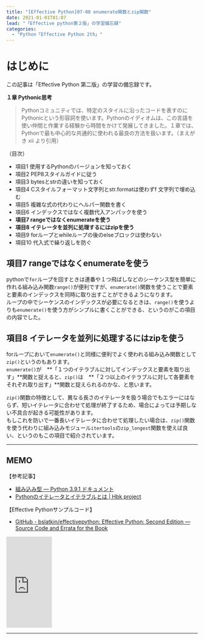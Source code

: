 ```yaml
---
title: "[Effective Python]07-08 enumerate関数とzip関数"
date: 2021-01-01T01:07
lead: "「Effective python第２版」の学習備忘録"
categories:
  - "Python「Effective Python 2th」"
---
```


# はじめに
この記事は「Effective Python 第二版」の学習の備忘録です。

**１章 Pythonic思考**  
>Pythonコミュニティでは、特定のスタイルに沿ったコードを表すのにPythonicという形容詞を使います。Pythonのイディオムは、この言語を使い仲間と作業する経験から時間をかけて発展してきました。１章では、Pythonで最も中心的な共通的に使われる最良の方法を扱います。（まえがき xii より引用）

（目次）
- 項目1 使用するPythonのバージョンを知っておく
- 項目2 PEP8スタイルガイドに従う
- 項目3 bytesとstrの違いを知っておく
- 項目4 Cスタイルフォーマット文字列とstr.formatは使わずf 文字列で埋め込む
- 項目5 複雑な式の代わりにヘルパー関数を書く
- 項目6 インデックスではなく複数代入アンパックを使う
- **項目7 rangeではなくenumerateを使う**
- **項目8 イテレータを並列に処理するにはzipを使う**
- 項目9 forループとwhileループの後のelseブロックは使わない
- 項目10 代入式で繰り返しを防ぐ



## 項目7 rangeではなくenumerateを使う
pythonで`for`ループを回すときは連番や１つ飛ばしなどのシーケンス型を簡単に作れる組み込み関数`range()`が便利ですが、`enumerate()`関数を使うことで要素と要素のインデックスを同時に取り出すことができるようになります。  
ループの中でシーケンスのインデックスが必要になるときは、`range()`を使うよりも`enumerate()`を使う方がシンプルに書くことができる、というのがこの項目の内容でした。

## 項目8 イテレータを並列に処理するにはzipを使う
forループにおいて`enumerate()`と同様に便利でよく使われる組み込み関数として`zip()`というのもあります。  
`enumerate()`が　**「１つのイテラブルに対してインデックスと要素を取り出す」**関数と捉えると、`zip()`は　**「２つ以上のイテラブルに対して各要素をそれぞれ取り出す」**関数と捉えられるのかな、と思います。  

`zip()`関数の特徴として、異なる長さのイテレータを扱う場合でもエラーにはならず、短いイテレータに合わせて処理が終了するため、場合によっては予期しない不具合が起きる可能性があります。  
もしこれを防いで一番長いイテレータに合わせて処理したい場合は、`zip()`関数を使う代わりに組み込みモジュール`itertools`の`zip_longest`関数を使えば良い、というのもこの項目で紹介されています。

<!--
## 解説
`enumerate()`関数と`zip()`関数について、整理してきます。  
この中で(前回の項目)[https://massasquash.github.io/potatofolio/python/effective_python01_6/]で見てきたアンパック構文が活用されています。

### （2）enumerate()関数
enumerateとは「列挙する」「数え上げる」のような意味の単語のようです。  
`enumerate()`関数に例えばリストなどのイテラブルを与えてやると、その各要素のインデックスと値をセットで取り出して返してくれる関数です。  

書籍の中で、  
>enumerateは、遅延評価ジェネレータでイテレータをラップします。  
>enumerateは、ループのインデックスとイテレータの次の値の対をyieldします。

というような記述があります。出てくる用語がわかりづらいので、わかりやすくするために逆から整理して見ます。

**イテレータとは**
要素を反復して取り出すことのできるもの。  
内部構造的には、イテレータに当たるものは次の特殊メソッドを持っているクラスのオブジェクトがイテレータに当たります。

| 特殊メソッド | 役割 |
| :--- | :--- |
| __iter__() | イテレータオブジェクトを作るときに働く |
| __next__() | 次の値を取り出すときに働く |

似たような用語に「イテラブル」というものがありますが、こちらは次の特殊メソッドを持っているクラスのオブジェクトのことです。

| 特殊メソッド | 役割 |
| :--- | :--- |
| __iter__() | イテレータオブジェクトを作るときに働く |
| __getitem__() | 値に`[]`でアクセスしたときに働く |


こちらの記事を参考にさせていただいています。  
[Pythonのイテレータとイテラブルとは  |  Hbk project](https://hibiki-press.tech/python/iterable_iterator/1567#toc6)

**ジェネレータとは**

１要素を取り出そうとするたびに処理を行って
「ジェネレータイテレータ」のことを単に「ジェネレータ」と呼ぶこともあるそうです。

`yield`で

**遅延評価とは**


なかなか理解が難しいです。  
次に、`enumerate()`関数を使うとどんな動きをするのか実験してみます。

```python
values = ['a', 'b', 'c']
enum = enumerate(values)

# enumerateという型
print(enum)  # -> <enumerate object at 0x110dda900>

# 組み込み関数list()でインデックスと値のペアのタプルのりすとが作れる
print(list(enum)) # -> [(0, 'a'), (1, 'b'), (2, 'c')]

# forループの中でよく使われる
for i, v in enumerate(values):

```

次に、こんなのを試してみます。

```python
values = ['a', 'b', 'c']
enum = enumerate(values)

print(next(enum)) # -> (0, 'a')
print(next(enum)) # -> (1, 'b')
print(next(enum)) # -> (2, 'c')
print(next(enum)) # -> StopIteration エラー
```

ここで出てくる組み込み関数`next()`で次の値を取り出せるのは **「ジェネレータイテレータ」**というものの性質です。  
ジェネレータは内部では特殊メソッド`__next__()`が実装されていおり、またこのジェネレータを生成する関数には`return`で返り値を返す代わりに`yield`式が使われています。


**enumerate(iterable, start=0)**
[組み込み関数 — Python 3.9.1 ドキュメント](https://docs.python.org/ja/3/library/functions.html#enumerate)より引用。
>enumerate オブジェクトを返します。 iterable は、シーケンスか iterator か、あるいはイテレーションをサポートするその他のオブジェクトでなければなりません。 enumerate() によって返されたイテレータの __next__() メソッドは、 (デフォルトでは 0 となる start からの) カウントと、 iterable 上のイテレーションによって得られた値を含むタプルを返します。

ドキュメントに乗っている例で、組み込み関数`enumerate()`関数は次と等価です。
```python
def enumerate(sequence, start=0):
    n = start
    for elem in sequence:
        yield n, elem
        n += 1
```


### （３）zip()関数
**zip(*iterables)**
>それぞれのイテラブルから要素を集めたイテレータを作ります。
>この関数はタプルのイテレータを返し、その i 番目のタプルは引数シーケンスまたはイテラブルそれぞれの i 番目の要素を含みます。このイテレータは、入力イテラブルの中で最短のものが尽きたときに止まります。単一のイテラブル引数が与えられたときは、1 要素のタプルからなるイテレータを返します。引数がなければ、空のイテレータを返します。

### （４）組み込みモジュールitertoolsについて
-->



---
## MEMO
【参考記事】
- [組み込み型 — Python 3.9.1 ドキュメント](https://docs.python.org/ja/3/library/stdtypes.html)
- [Pythonのイテレータとイテラブルとは  |  Hbk project](https://hibiki-press.tech/python/iterable_iterator/1567#toc6)

【Effective Pythonサンプルコード】
- [GitHub - bslatkin/effectivepython: Effective Python: Second Edition — Source Code and Errata for the Book](https://github.com/bslatkin/effectivepython)

<iframe style="width:120px;height:240px;" marginwidth="0" marginheight="0" scrolling="no" frameborder="0" src="https://rcm-fe.amazon-adsystem.com/e/cm?ref=qf_sp_asin_til&t=massasquash08-22&m=amazon&o=9&p=8&l=as1&IS1=1&detail=1&asins=4873119170&linkId=b01ad363c615cc9408dfcc360b1a85de&bc1=ffffff&amp;lt1=_top&fc1=333333&lc1=0066c0&bg1=ffffff&f=ifr"></iframe>

---